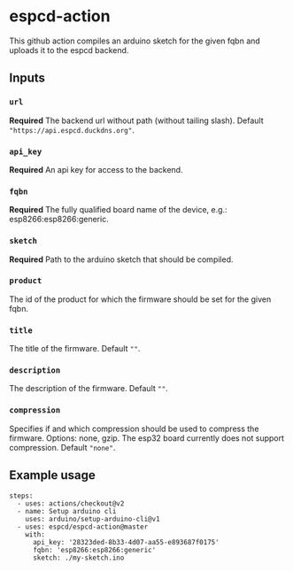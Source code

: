 # espcd-action

This github action compiles an arduino sketch for the given fqbn and uploads it to the espcd backend.

## Inputs

### `url`

**Required** The backend url without path (without tailing slash). Default `"https://api.espcd.duckdns.org"`.

### `api_key`

**Required** An api key for access to the backend.

### `fqbn`

**Required** The fully qualified board name of the device, e.g.: esp8266:esp8266:generic.

### `sketch`

**Required** Path to the arduino sketch that should be compiled.

### `product`

The id of the product for which the firmware should be set for the given fqbn.

### `title`

The title of the firmware. Default `""`.

### `description`

The description of the firmware. Default `""`.

### `compression`

Specifies if and which compression should be used to compress the firmware. Options: none, gzip. The esp32 board currently does not support compression. Default `"none"`.

## Example usage

```
steps:
  - uses: actions/checkout@v2
  - name: Setup arduino cli
    uses: arduino/setup-arduino-cli@v1
  - uses: espcd/espcd-action@master
    with:
      api_key: '28323ded-8b33-4d07-aa55-e893687f0175'
      fqbn: 'esp8266:esp8266:generic'
      sketch: ./my-sketch.ino
```
